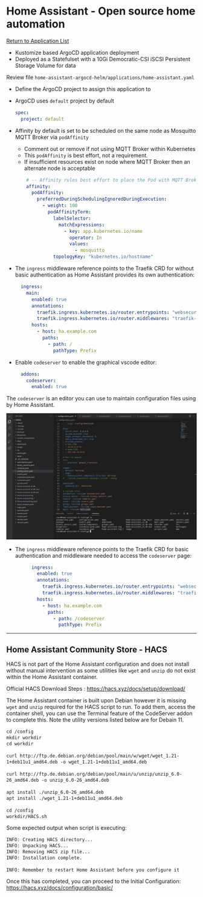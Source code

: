 # Home Assistant - Open source home automation

[Return to Application List](../)

* Kustomize based ArgoCD application deployment
* Deployed as a Statefulset with a 10Gi Democratic-CSI iSCSI Persistent Storage Volume for data

Review file `home-assistant-argocd-helm/applications/home-assistant.yaml`

* Define the ArgoCD project to assign this application to
* ArgoCD uses `default` project by default

  ```yaml
  spec:
    project: default
  ```

* Affinity by default is set to be scheduled on the same node as Mosquitto MQTT Broker via `podAffinity`
  * Comment out or remove if not using MQTT Broker within Kubernetes
  * This `podAffinity` is best effort, not a requirement.
  * If insufficient resources exist on node where MQTT Broker then an alternate node is acceptable

  ```yaml
      # -- Affinity rules best effort to place the Pod with MQTT Broker when possible
      affinity:
        podAffinity:
          preferredDuringSchedulingIgnoredDuringExecution:
            - weight: 100
              podAffinityTerm:
                labelSelector:
                  matchExpressions:
                    - key: app.kubernetes.io/name
                      operator: In
                      values:
                        - mosquitto
                topologyKey: "kubernetes.io/hostname"
  ```

* The `ingress` middleware reference points to the Traefik CRD for without basic authentication as Home Assistant provides its own authentication:

  ```yaml
    ingress:
      main:
        enabled: true
        annotations:
          traefik.ingress.kubernetes.io/router.entrypoints: "websecure"
          traefik.ingress.kubernetes.io/router.middlewares: "traefik-x-forward-https-headers@kubernetescrd,traefik-compress@kubernetescrd"
        hosts:
          - host: ha.example.com
            paths:
              - path: /
                pathType: Prefix
  ```

* Enable `codeserver` to enable the graphical vscode editor:

  ```yaml
    addons:
      codeserver:
        enabled: true
  ```

The `codeserver` is an editor you can use to maintain configuration files using by Home Assistant.

![CodeServer Example](ha_code_server.png)

* The `ingress` middleware reference points to the Traefik CRD for basic authentication and middleware needed to access the `codeserver` page:

  ```yaml
        ingress:
          enabled: true
          annotations:
            traefik.ingress.kubernetes.io/router.entrypoints: "websecure"
            traefik.ingress.kubernetes.io/router.middlewares: "traefik-traefik-basic-auth@kubernetescrd,traefik-codeserver-stripprefix@kubernetescrd,traefik-compress@kubernetescrd"
          hosts:
            - host: ha.example.com
              paths:
                - path: /codeserver
                  pathType: Prefix
  ```

---

## Home Assistant Community Store - HACS

HACS is not part of the Home Assistant configuration and does not install without manual intervention as some utilities like `wget` and `unzip` do not exist within the Home Assistant container.

Official HACS Download Steps : https://hacs.xyz/docs/setup/download/

The Home Assistant container is built upon Debian however it is missing `wget` and `unzip` required for the HACS script to run. To add them, access the container shell, you can use the Terminal feature of the CodeServer addon to complete this. Note the utility versions listed below are for Debain 11.

```shell
cd /config
mkdir workdir
cd workdir

curl http://ftp.de.debian.org/debian/pool/main/w/wget/wget_1.21-1+deb11u1_amd64.deb -o wget_1.21-1+deb11u1_amd64.deb

curl http://ftp.de.debian.org/debian/pool/main/u/unzip/unzip_6.0-26_amd64.deb -o unzip_6.0-26_amd64.deb

apt install ./unzip_6.0-26_amd64.deb
apt install ./wget_1.21-1+deb11u1_amd64.deb

cd /config
workdir/HACS.sh
```

Some expected output when script is executing:

```text
INFO: Creating HACS directory...
INFO: Unpacking HACS...
INFO: Removing HACS zip file...
INFO: Installation complete.

INFO: Remember to restart Home Assistant before you configure it
```

Once this has completed, you can proceed to the Initial Configuration: https://hacs.xyz/docs/configuration/basic/
